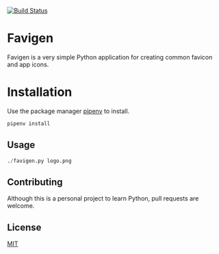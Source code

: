 [![Build Status](https://travis-ci.org/mgsmus/favigen.svg?branch=master)](https://travis-ci.org/mgsmus/favigen)

# Favigen
Favigen is a very simple Python application for creating common favicon and app icons.

# Installation

Use the package manager [pipenv](https://docs.pipenv.org/en/latest/) to install.

```bash
pipenv install
```

## Usage

```python
./favigen.py logo.png
```

## Contributing
Although this is a personal project to learn Python, pull requests are welcome.

## License
[MIT](https://choosealicense.com/licenses/mit/)
